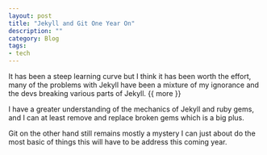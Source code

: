 ```yaml
---
layout: post
title: "Jekyll and Git One Year On"
description: ""
category: Blog 
tags: 
- tech
---
```


It has been a steep learning curve but I think it has been worth the effort, many of the problems with Jekyll have been a mixture of my ignorance and the devs breaking various parts of Jekyll.
{{ more }}
 
I have a greater understanding of the mechanics of Jekyll and ruby gems, and I can at least remove and replace broken gems which is a big plus.

Git on the other hand still remains mostly a mystery I can just about do the most basic of things this will have to be address this coming year.
 
